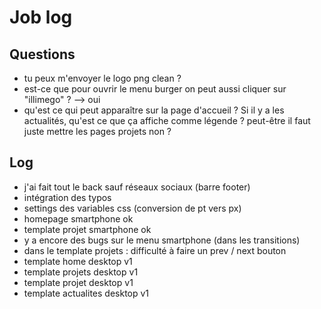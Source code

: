 # Job log

## Questions
- tu peux m'envoyer le logo png clean ?
- est-ce que pour ouvrir le menu burger on peut aussi cliquer sur "illimego" ?
--> oui 
- qu'est ce qui peut apparaître sur la page d'accueil ? Si il y a les actualités, qu'est ce que ça affiche comme légende ? peut-être il faut juste mettre les pages projets non ? 


## Log
- j'ai fait tout le back sauf réseaux sociaux (barre footer)
- intégration des typos
- settings des variables css (conversion de pt vers px)
- homepage smartphone ok 
- template projet smartphone ok
- y a encore des bugs sur le menu smartphone (dans les transitions)
- dans le template projets : difficulté à faire un prev / next bouton
- template home desktop v1
- template projets desktop v1
- template projet desktop v1
- template actualites desktop v1






